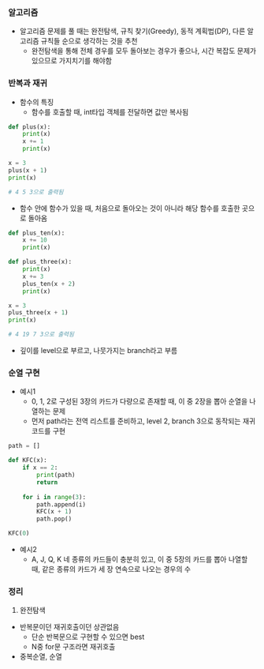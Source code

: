 ### 알고리즘
- 알고리즘 문제를 풀 때는 완전탐색, 규칙 찾기(Greedy), 동적 계획법(DP), 다른 알고리즘 규칙들 순으로 생각하는 것을 추천
  - 완전탐색을 통해 전체 경우를 모두 돌아보는 경우가 좋으나, 시간 복잡도 문제가 있으므로 가지치기를 해야함

### 반복과 재귀
- 함수의 특징
  - 함수를 호출할 때, int타입 객체를 전달하면 값만 복사됨
```python
def plus(x):
    print(x)
    x += 1
    print(x)

x = 3
plus(x + 1)
print(x)

# 4 5 3으로 출력됨
```
  - 함수 안에 함수가 있을 때, 처음으로 돌아오는 것이 아니라 해당 함수를 호출한 곳으로 돌아옴
```python
def plus_ten(x):
    x += 10
    print(x)

def plus_three(x):
    print(x)
    x += 3
    plus_ten(x + 2)
    print(x)

x = 3
plus_three(x + 1)
print(x)

# 4 19 7 3으로 출력됨
```
- 깊이를 level으로 부르고, 나뭇가지는 branch라고 부름

### 순열 구현
- 예시1
  - 0, 1, 2로 구성된 3장의 카드가 다량으로 존재할 때, 이 중 2장을 뽑아 순열을 나열하는 문제
  - 먼저 path라는 전역 리스트를 준비하고, level 2, branch 3으로 동작되는 재귀코드를 구현
```python
path = []

def KFC(x):
    if x == 2:
        print(path)
        return
    
    for i in range(3):
        path.append(i)
        KFC(x + 1)
        path.pop()

KFC(0)
```
- 예시2
  - A, J, Q, K 네 종류의 카드들이 충분히 있고, 이 중 5장의 카드를 뽑아 나열할 때, 같은 종류의 카드가 세 장 연속으로 나오는 경우의 수

### 정리
1. 완전탐색
  - 반복문이던 재귀호출이던 상관없음
    - 단순 반복문으로 구현할 수 있으면 best
    - N중 for문 구조라면 재귀호출
  - 중복순열, 순열
  